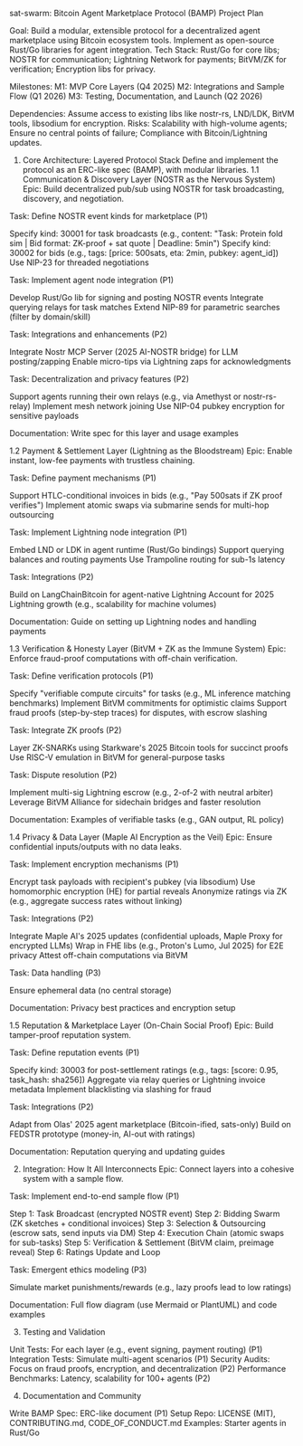 sat-swarm: Bitcoin Agent Marketplace Protocol (BAMP) Project Plan

Goal: Build a modular, extensible protocol for a decentralized agent marketplace using Bitcoin ecosystem tools. Implement as open-source Rust/Go libraries for agent integration.
Tech Stack: Rust/Go for core libs; NOSTR for communication; Lightning Network for payments; BitVM/ZK for verification; Encryption libs for privacy.

Milestones:
M1: MVP Core Layers (Q4 2025)
M2: Integrations and Sample Flow (Q1 2026)
M3: Testing, Documentation, and Launch (Q2 2026)


Dependencies: Assume access to existing libs like nostr-rs, LND/LDK, BitVM tools, libsodium for encryption.
Risks: Scalability with high-volume agents; Ensure no central points of failure; Compliance with Bitcoin/Lightning updates.

1. Core Architecture: Layered Protocol Stack
Define and implement the protocol as an ERC-like spec (BAMP), with modular libraries.
1.1 Communication & Discovery Layer (NOSTR as the Nervous System)
Epic: Build decentralized pub/sub using NOSTR for task broadcasting, discovery, and negotiation.

 Task: Define NOSTR event kinds for marketplace (P1)

 Specify kind: 30001 for task broadcasts (e.g., content: "Task: Protein fold sim | Bid format: ZK-proof + sat quote | Deadline: 5min")
 Specify kind: 30002 for bids (e.g., tags: [price: 500sats, eta: 2min, pubkey: agent_id])
 Use NIP-23 for threaded negotiations


 Task: Implement agent node integration (P1)

 Develop Rust/Go lib for signing and posting NOSTR events
 Integrate querying relays for task matches
 Extend NIP-89 for parametric searches (filter by domain/skill)


 Task: Integrations and enhancements (P2)

 Integrate Nostr MCP Server (2025 AI-NOSTR bridge) for LLM posting/zapping
 Enable micro-tips via Lightning zaps for acknowledgments


 Task: Decentralization and privacy features (P2)

 Support agents running their own relays (e.g., via Amethyst or nostr-rs-relay)
 Implement mesh network joining
 Use NIP-04 pubkey encryption for sensitive payloads


 Documentation: Write spec for this layer and usage examples

1.2 Payment & Settlement Layer (Lightning as the Bloodstream)
Epic: Enable instant, low-fee payments with trustless chaining.

 Task: Define payment mechanisms (P1)

 Support HTLC-conditional invoices in bids (e.g., "Pay 500sats if ZK proof verifies")
 Implement atomic swaps via submarine sends for multi-hop outsourcing


 Task: Implement Lightning node integration (P1)

 Embed LND or LDK in agent runtime (Rust/Go bindings)
 Support querying balances and routing payments
 Use Trampoline routing for sub-1s latency


 Task: Integrations (P2)

 Build on LangChainBitcoin for agent-native Lightning
 Account for 2025 Lightning growth (e.g., scalability for machine volumes)


 Documentation: Guide on setting up Lightning nodes and handling payments

1.3 Verification & Honesty Layer (BitVM + ZK as the Immune System)
Epic: Enforce fraud-proof computations with off-chain verification.

 Task: Define verification protocols (P1)

 Specify "verifiable compute circuits" for tasks (e.g., ML inference matching benchmarks)
 Implement BitVM commitments for optimistic claims
 Support fraud proofs (step-by-step traces) for disputes, with escrow slashing


 Task: Integrate ZK proofs (P2)

 Layer ZK-SNARKs using Starkware's 2025 Bitcoin tools for succinct proofs
 Use RISC-V emulation in BitVM for general-purpose tasks


 Task: Dispute resolution (P2)

 Implement multi-sig Lightning escrow (e.g., 2-of-2 with neutral arbiter)
 Leverage BitVM Alliance for sidechain bridges and faster resolution


 Documentation: Examples of verifiable tasks (e.g., GAN output, RL policy)

1.4 Privacy & Data Layer (Maple AI Encryption as the Veil)
Epic: Ensure confidential inputs/outputs with no data leaks.

 Task: Implement encryption mechanisms (P1)

 Encrypt task payloads with recipient's pubkey (via libsodium)
 Use homomorphic encryption (HE) for partial reveals
 Anonymize ratings via ZK (e.g., aggregate success rates without linking)


 Task: Integrations (P2)

 Integrate Maple AI's 2025 updates (confidential uploads, Maple Proxy for encrypted LLMs)
 Wrap in FHE libs (e.g., Proton's Lumo, Jul 2025) for E2E privacy
 Attest off-chain computations via BitVM


 Task: Data handling (P3)

 Ensure ephemeral data (no central storage)


 Documentation: Privacy best practices and encryption setup

1.5 Reputation & Marketplace Layer (On-Chain Social Proof)
Epic: Build tamper-proof reputation system.

 Task: Define reputation events (P1)

 Specify kind: 30003 for post-settlement ratings (e.g., tags: [score: 0.95, task_hash: sha256])
 Aggregate via relay queries or Lightning invoice metadata
 Implement blacklisting via slashing for fraud


 Task: Integrations (P2)

 Adapt from Olas' 2025 agent marketplace (Bitcoin-ified, sats-only)
 Build on FEDSTR prototype (money-in, AI-out with ratings)


 Documentation: Reputation querying and updating guides

2. Integration: How It All Interconnects
Epic: Connect layers into a cohesive system with a sample flow.

 Task: Implement end-to-end sample flow (P1)

 Step 1: Task Broadcast (encrypted NOSTR event)
 Step 2: Bidding Swarm (ZK sketches + conditional invoices)
 Step 3: Selection & Outsourcing (escrow sats, send inputs via DM)
 Step 4: Execution Chain (atomic swaps for sub-tasks)
 Step 5: Verification & Settlement (BitVM claim, preimage reveal)
 Step 6: Ratings Update and Loop


 Task: Emergent ethics modeling (P3)

 Simulate market punishments/rewards (e.g., lazy proofs lead to low ratings)


 Documentation: Full flow diagram (use Mermaid or PlantUML) and code examples

3. Testing and Validation

 Unit Tests: For each layer (e.g., event signing, payment routing) (P1)
 Integration Tests: Simulate multi-agent scenarios (P1)
 Security Audits: Focus on fraud proofs, encryption, and decentralization (P2)
 Performance Benchmarks: Latency, scalability for 100+ agents (P2)

4. Documentation and Community

 Write BAMP Spec: ERC-like document (P1)
 Setup Repo: LICENSE (MIT), CONTRIBUTING.md, CODE_OF_CONDUCT.md
 Examples: Starter agents in Rust/Go
